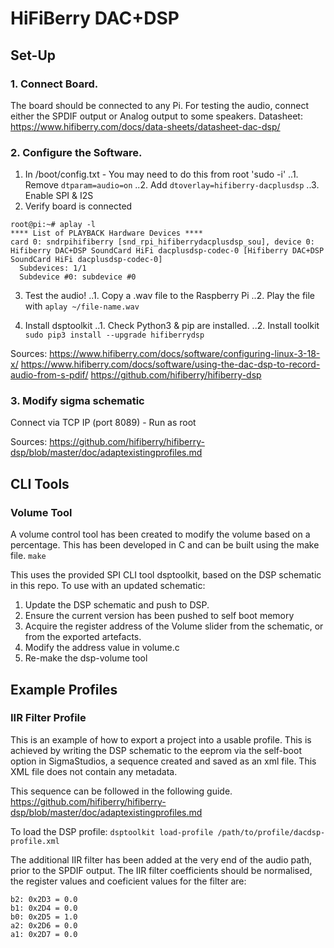 # HiFiBerry DAC+DSP 

## Set-Up 

### 1. Connect Board. 
The board should be connected to any Pi. For testing the audio, connect either the SPDIF output or Analog output to some speakers. 
Datasheet: 
https://www.hifiberry.com/docs/data-sheets/datasheet-dac-dsp/

### 2. Configure the Software.
1. In /boot/config.txt - You may need to do this from root 'sudo -i'
..1. Remove `dtparam=audio=on`
..2. Add `dtoverlay=hifiberry-dacplusdsp` 
..3. Enable SPI & I2S
2. Verify board is connected
```
root@pi:~# aplay -l
**** List of PLAYBACK Hardware Devices ****
card 0: sndrpihifiberry [snd_rpi_hifiberrydacplusdsp_sou], device 0: Hifiberry DAC+DSP SoundCard HiFi dacplusdsp-codec-0 [Hifiberry DAC+DSP SoundCard HiFi dacplusdsp-codec-0]
  Subdevices: 1/1
  Subdevice #0: subdevice #0
```
3. Test the audio!
..1. Copy a .wav file to the Raspberry Pi
..2. Play the file with `aplay ~/file-name.wav`

4. Install dsptoolkit
..1. Check Python3 & pip are installed.
..2. Install toolkit `sudo pip3 install --upgrade hifiberrydsp`

Sources: 
https://www.hifiberry.com/docs/software/configuring-linux-3-18-x/
https://www.hifiberry.com/docs/software/using-the-dac-dsp-to-record-audio-from-s-pdif/
https://github.com/hifiberry/hifiberry-dsp

### 3. Modify sigma schematic 

Connect via TCP IP (port 8089) - Run as root

Sources: 
https://github.com/hifiberry/hifiberry-dsp/blob/master/doc/adaptexistingprofiles.md

## CLI Tools

### Volume Tool
A volume control tool has been created to modify the volume based on a percentage. This has been developed in C and can be built using the make file.
`make`

This uses the provided SPI CLI tool dsptoolkit, based on the DSP schematic in this repo. To use with an updated schematic:
1. Update the DSP schematic and push to DSP.
2. Ensure the current version has been pushed to self boot memory
3. Acquire the register address of the Volume slider from the schematic, or from the exported artefacts. 
4. Modify the address value in volume.c
5. Re-make the dsp-volume tool  
 
## Example Profiles

### IIR Filter Profile
This is an example of how to export a project into a usable profile. This is achieved by writing the DSP schematic to the eeprom via the self-boot option in SigmaStudios, a sequence created and saved as an xml file. This XML file does not contain any metadata. 

This sequence can be followed in the following guide.  
https://github.com/hifiberry/hifiberry-dsp/blob/master/doc/adaptexistingprofiles.md

To load the DSP profile:
`dsptoolkit load-profile /path/to/profile/dacdsp-profile.xml`

The additional IIR filter has been added at the very end of the audio path, prior to the SPDIF output. The IIR filter coefficients should be normalised, the register values and coeficient values for the filter are:
```
b2: 0x2D3 = 0.0
b1: 0x2D4 = 0.0
b0: 0x2D5 = 1.0
a2: 0x2D6 = 0.0
a1: 0x2D7 = 0.0
```
